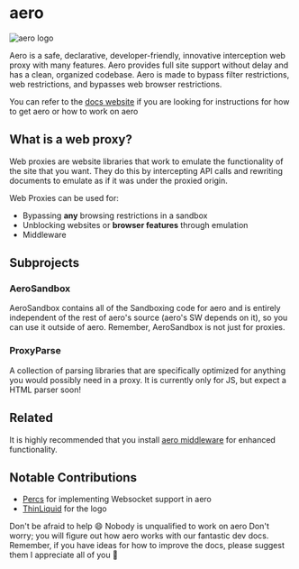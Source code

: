 # aero

![aero logo](./aero.webp)

Aero is a safe, declarative, developer-friendly, innovative interception web proxy with many features. Aero provides full site support without delay and has a clean, organized codebase. Aero is made to bypass filter restrictions, web restrictions, and bypasses web browser restrictions.

You can refer to the [docs website](https://aero.sh/docs) if you are looking for instructions for how to get aero or how to work on aero

## What is a web proxy?

Web proxies are website libraries that work to emulate the functionality of the site that you want. They do this by intercepting API calls and rewriting documents to emulate as if it was under the proxied origin.

Web Proxies can be used for:

- Bypassing **any** browsing restrictions in a sandbox
- Unblocking websites or **browser features** through emulation
- Middleware

## Subprojects

### AeroSandbox

AeroSandbox contains all of the Sandboxing code for aero and is entirely independent of the rest of aero's source (aero's SW depends on it), so you can use it outside of aero. Remember, AeroSandbox is not just for proxies.

### ProxyParse

A collection of parsing libraries that are specifically optimized for anything you would possibly need in a proxy. It is currently only for JS, but expect a HTML parser soon!

## Related

It is highly recommended that you install [aero middleware](https://github.com/vortexdeveloperlabs/proxy-middleware) for enhanced functionality.

## Notable Contributions

- [Percs](https://github.com/Percslol) for implementing Websocket support in aero
- [ThinLiquid](https://github.com/ThinLiquid) for the logo

Don't be afraid to help 😄
Nobody is unqualified to work on aero
Don't worry; you will figure out how aero works with our fantastic dev docs. Remember, if you have ideas for how to improve the docs, please suggest them
I appreciate all of you 💖
